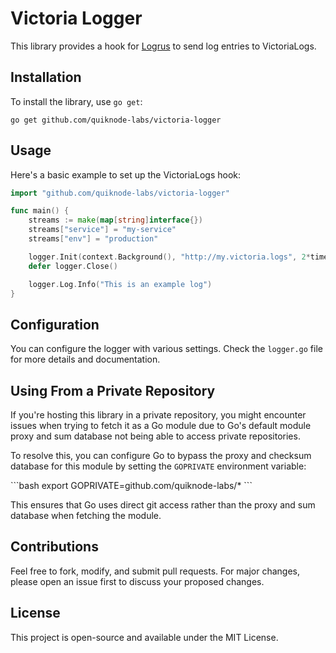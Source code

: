 
# Victoria Logger

This library provides a hook for [Logrus](https://github.com/sirupsen/logrus) to send log entries to VictoriaLogs.

## Installation

To install the library, use `go get`:

```
go get github.com/quiknode-labs/victoria-logger
```


## Usage

Here's a basic example to set up the VictoriaLogs hook:

```go
import "github.com/quiknode-labs/victoria-logger"

func main() {
    streams := make(map[string]interface{})
    streams["service"] = "my-service"
    streams["env"] = "production"

    logger.Init(context.Background(), "http://my.victoria.logs", 2*time.Second, 100, 3, 1*time.Second, streams)
    defer logger.Close()

    logger.Log.Info("This is an example log")
}
```

## Configuration

You can configure the logger with various settings. Check the `logger.go` file for more details and documentation.

## Using From a Private Repository

If you're hosting this library in a private repository, you might encounter issues when trying to fetch it as a Go module due to Go's default module proxy and sum database not being able to access private repositories.

To resolve this, you can configure Go to bypass the proxy and checksum database for this module by setting the `GOPRIVATE` environment variable:

\```bash
export GOPRIVATE=github.com/quiknode-labs/*
\```

This ensures that Go uses direct git access rather than the proxy and sum database when fetching the module.

## Contributions

Feel free to fork, modify, and submit pull requests. For major changes, please open an issue first to discuss your proposed changes.

## License

This project is open-source and available under the MIT License.
